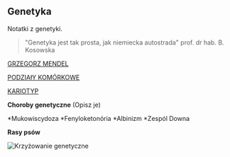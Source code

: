 ## Genetyka

Notatki z genetyki.

>"Genetyka jest tak prosta, jak niemiecka autostrada" prof. dr hab. B. Kosowska

[GRZEGORZ MENDEL](http://pl.wikipedia.org/wiki/Gregor_Mendel)

[PODZIAłY KOMÓRKOWE](http://www.biologia_ek.republika.pl/podzialy_komorkowe.html)

[KARIOTYP](http://pl.wikipedia.org/wiki/Kariotyp)

**Choroby genetyczne** (Opisz je)

*Mukowiscydoza
*Fenyloketonória
*Albinizm
*Zespól Downa

**Rasy psów**

![Krzyżowanie genetyczne](http://pu.i.wp.pl/k,MzczMTM2OTIsNjU4NDkz,f,b.jpg)











